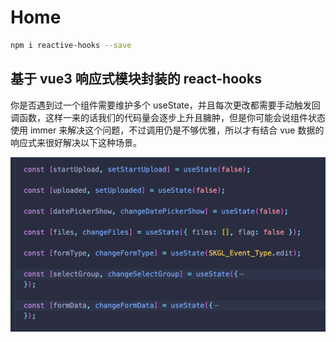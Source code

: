 # Home

```bash
npm i reactive-hooks --save
```

## 基于 vue3 响应式模块封装的 react-hooks

你是否遇到过一个组件需要维护多个 useState，并且每次更改都需要手动触发回调函数，这样一来的话我们的代码量会逐步上升且臃肿，但是你可能会说组件状态使用 immer 来解决这个问题，不过调用仍是不够优雅，所以才有结合 vue 数据的响应式来很好解决以下这种场景。

![avatar](./pic1.png)
